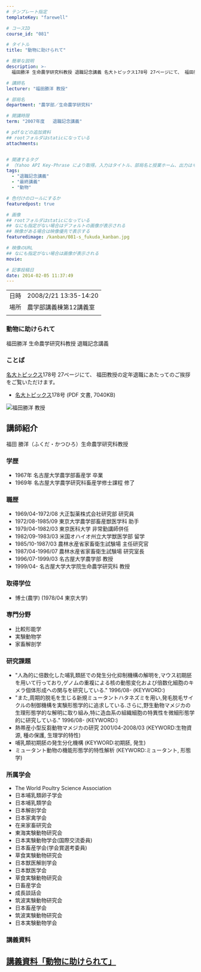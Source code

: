 ```yaml
---
# テンプレート指定
templateKey: "farewell"

# コースID
course_id: "081"

# タイトル
title: "動物に助けられて"

# 簡単な説明
description: >-
  福田勝洋 生命農学研究科教授 退職記念講義 名大トピックス178号 27ページにて、 福田教授の定年退職にあたってのご挨拶をご覧いただけます。   * 名大 ....

# 講師名
lecturer: "福田勝洋 教授"

# 部局名
department: "農学部／生命農学研究科"

# 開講時限
term: "2007年度	退職記念講義"

# pdfなどの追加資料
## rootフォルダはstaticになっている
attachments:


# 関連するタグ
# （Yahoo API Key-Phrase により取得。入力はタイトル、部局名と授業ホーム、出力はキーフレーズ（tags））
tags:
  - "退職記念講義"
  - "最終講義"
  - "動物"

# 色付けのロールにするか
featuredpost: true

# 画像
## rootフォルダはstaticになっている
## なにも指定がない場合はデフォルトの画像が表示される
## 映像がある場合は映像優先で表示する
featuredimage: /kanban/081-s_fukuda_kanban.jpg

# 映像のURL
## なにも指定がない場合は画像が表示される
movie: 

# 記事投稿日
date: 2014-02-05 11:37:49
---
```


|   |   |
|---|---|
| 日時 | 2008/2/21  13:35-14:20 |
| 場所 | 農学部講義棟第12講義室 |
|   |   |


### 動物に助けられて

福田勝洋 生命農学研究科教授 退職記念講義

### ことば

[名大トピックス](http://www.nagoya-u.ac.jp/about-nu/public-relations/publication/topics-archive.html)178号 27ページにて、 福田教授の定年退職にあたってのご挨拶をご覧いただけます。

* <a href="http://www.nagoya-u.ac.jp/about-nu/public-relations/publication/upload_images/no178.pdf" target="_blank">[名大トピックス](http://www.nagoya-u.ac.jp/about-nu/public-relations/publication/topics-archive.html)178号</a> (PDF 文書, 7040KB)


![福田勝洋 教授](https://ocw.nagoya-u.jp/files/81/s_fukuda_kao.jpg) 

## 講師紹介

福田 勝洋（ふくだ・かつひろ）生命農学研究科教授

### 学歴

* 1967年 名古屋大学農学部畜産学 卒業
* 1969年 名古屋大学農学研究科畜産学修士課程 修了

### 職歴

* 1969/04-1972/08 大正製薬株式会社研究部 研究員
* 1972/08-1985/09 東京大学農学部畜産獣医学科 助手
* 1979/04-1982/03 東京医科大学 非常勤講師併任
* 1982/09-1983/03 米国オハイオ州立大学獣医学部 留学
* 1985/10-1987/03 農林水産省家畜衛生試験場 主任研究官
* 1987/04-1996/07 農林水産省家畜衛生試験場 研究室長
* 1996/07-1999/03 名古屋大学農学部 教授
* 1999/04- 名古屋大学大学院生命農学研究科 教授

### 取得学位

* 博士(農学) (1978/04 東京大学)

### 専門分野

* 比較形能学
* 実験動物学
* 家畜解剖学

### 研究課題

* "人為的に倍数化した哺乳類胚での発生分化抑制機構の解明を,マウス初期胚を用いて行っており,ゲノムの重複による核の動態変化および倍数化細胞のキメラ個体形成への関与を研究している." 1996/08- (KEYWORD:)
* "また,周期的脱毛を生じる新規ミュータントハタネズミを用い,発毛脱毛サイクルの制御機構を実験形態学的に追求している.さらに,野生動物マメジカの生理形態学的な解明に取り組み,特に造血系の組織細胞の特異性を微細形態学的に研究している." 1996/08- (KEYWORD:)
* 熱帯産小型反芻動物マメジカの研究 2001/04-2008/03 (KEYWORD:生物資源, 種の保護, 生理学的特性)
* 哺乳類初期胚の発生分化機構 (KEYWORD:初期胚, 発生)
* ミュータント動物の機能形態学的特性解析 (KEYWORD:ミュータント, 形態学)

### 所属学会

* The World Poultry Science Association
* 日本哺乳類卵子学会
* 日本哺乳類学会
* 日本解剖学会
* 日本家禽学会
* 在来家畜研究会
* 東海実験動物研究会
* 日本実験動物学会(国際交流委員)
* 日本畜産学会(学会賞選考委員)
* 草食実験動物研究会
* 日本獣医解剖学会
* 日本獣医学会
* 草食実験動物研究会
* 日畜産学会
* 成長談話会
* 筑波実験動物研究会
* 日本畜産学会
* 筑波実験動物研究会
* 日本実験動物学会


### 講義資料

[講義資料「動物に助けられて」](https://ocw.nagoya-u.jp/files/81/fukuda_lect.pdf) 
-----